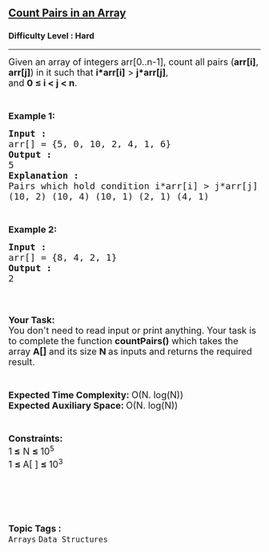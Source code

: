 <h2><a href="https://www.geeksforgeeks.org/problems/count-pairs-in-an-array4145/1?page=1&difficulty=Hard&sortBy=difficulty">Count Pairs in an Array</a></h2><h3>Difficulty Level : Hard</h3><hr><div class="problems_problem_content__Xm_eO"><p><span style="font-size:18px">Given an array of integers arr[0..n-1], count all pairs (<strong>arr[i]</strong>,<strong> arr[j]</strong>) in it&nbsp;such that <strong>i*arr[i]</strong> &gt; <strong>j*arr[j]</strong>,<br>
and <strong>0 ≤ i &lt; j &lt; n</strong>.</span></p>

<p>&nbsp;</p>

<p><span style="font-size:18px"><strong>Example 1:</strong></span></p>

<pre><span style="font-size:18px"><strong>Input :</strong>
arr[] = {5, 0, 10, 2, 4, 1, 6}
<strong>Output :</strong>
5
<strong>Explanation :</strong>
Pairs which hold condition i*arr[i] &gt; j*arr[j] are
(10, 2) (10, 4) (10, 1) (2, 1) (4, 1)</span></pre>

<p>&nbsp;</p>

<p><span style="font-size:18px"><strong>Example 2:</strong></span></p>

<pre><span style="font-size:18px"><strong>Input :</strong>
arr[] = {8, 4, 2, 1}
<strong>Output :</strong>
2</span>
</pre>

<p>&nbsp;</p>

<p><br>
<span style="font-size:18px"><strong>Your Task:&nbsp;&nbsp;</strong><br>
You don't need to read input or print anything. Your task is to complete the function&nbsp;<strong>countPairs()</strong>&nbsp;which takes the array <strong>A[]</strong> and its size <strong>N</strong><strong> </strong>as inputs and returns the required result.</span></p>

<p>&nbsp;</p>

<p><span style="font-size:18px"><strong>Expected Time Complexity: </strong>O(N. log(N))<br>
<strong>Expected Auxiliary Space: </strong>O(N. log(N))</span></p>

<p>&nbsp;</p>

<p><span style="font-size:18px"><strong>Constraints:</strong><br>
1<strong> ≤</strong> N <strong>≤ </strong>10<sup>5</sup><br>
1 <strong>≤ </strong>A[ ] <strong>≤ </strong>10<sup>3</sup></span></p>

<p>&nbsp;</p>

<p>&nbsp;</p>
</div><br><p><span style=font-size:18px><strong>Topic Tags : </strong><br><code>Arrays</code>&nbsp;<code>Data Structures</code>&nbsp;